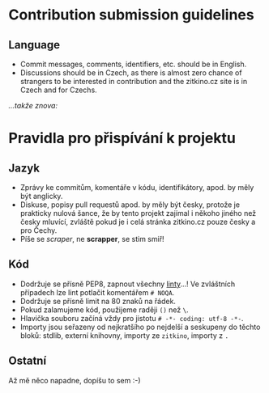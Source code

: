 # Contribution submission guidelines

## Language

- Commit messages, comments, identifiers, etc. should be in English.
- Discussions should be in Czech, as there is almost zero chance of strangers
  to be interested in contribution and the zitkino.cz site is in Czech and
  for Czechs.

*...takže znova:*

# Pravidla pro přispívání k projektu

## Jazyk

- Zprávy ke commitům, komentáře v kódu, identifikátory, apod. by měly být
  anglicky.
- Diskuse, popisy pull requestů apod. by měly být česky, protože je prakticky
  nulová šance, že by tento projekt zajímal i někoho jiného než česky mluvící,
  zvláště pokud je i celá stránka zitkino.cz pouze česky a pro Čechy.
- Píše se *scraper*, ne **scrapper**, se stim smiř!

## Kód

- Dodržuje se přísně PEP8, zapnout všechny
  [linty](https://pypi.python.org/pypi/pyflakes)...! Ve zvláštních případech
  lze lint potlačit komentářem `# NOQA`.
- Dodržuje se přísně limit na 80 znaků na řádek.
- Pokud zalamujeme kód, použijeme raději `()` než `\`.
- Hlavička souboru začíná vždy pro jistotu `# -*- coding: utf-8 -*-`.
- Importy jsou seřazeny od nejkratšího po nejdelší a seskupeny do těchto bloků:
  stdlib, externí knihovny, importy ze `zitkino`, importy z `.`

## Ostatní

Až mě něco napadne, dopíšu to sem :-)
